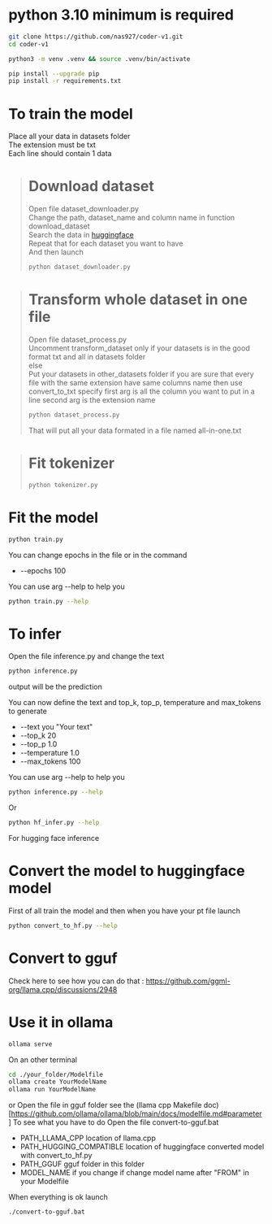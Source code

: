 # python 3.10 minimum is required

```sh
git clone https://github.com/nas927/coder-v1.git
cd coder-v1

python3 -m venv .venv && source .venv/bin/activate

pip install --upgrade pip
pip install -r requirements.txt
```

# To train the model 

Place all your data in datasets folder<br>
The extension must be txt<br>
Each line should contain 1 data

> # Download dataset
>
> Open file dataset_downloader.py<br>
> Change the path, dataset_name and column name in function download_dataset<br>
> Search the data in [huggingface](https://huggingface.co/datasets)<br>
> Repeat that for each dataset you want to have <br>
> And then launch
> ```sh
> python dataset_downloader.py
> ```

> # Transform whole dataset in one file
> Open file dataset_process.py<br>
> Uncomment transform_dataset only if your datasets is in the good format txt and all in datasets folder<br>
> else<br>
> Put your datasets in other_datasets folder if you are sure that every file with the same extension have same columns name then use convert_to_txt specify first arg is all the column you want to put in a line second arg is the extension name
> ```sh
> python dataset_process.py
> ```
> That will put all your data formated in a file named all-in-one.txt

> # Fit tokenizer
> ```sh
> python tokenizer.py
> ```

# Fit the model
```sh
python train.py
```

You can change epochs in the file or in the command
- --epochs 100

You can use arg --help to help you

```sh
python train.py --help
```

# To infer

Open the file inference.py and change the text

```sh
python inference.py
```

output will be the prediction

You can now define the text and top_k, top_p, temperature and max_tokens to generate
- --text you "Your text"
- --top_k 20
- --top_p 1.0
- --temperature 1.0
- --max_tokens 100

You can use arg --help to help you

```sh
python inference.py --help
```

Or 

```sh
python hf_infer.py --help
```

For hugging face inference

# Convert the model to huggingface model 

First of all train the model and then when you have your pt file launch 

```sh
python convert_to_hf.py --help
```

# Convert to gguf

Check here to see how you can do that : https://github.com/ggml-org/llama.cpp/discussions/2948

# Use it in ollama

```sh
ollama serve
```

On an other terminal

```sh
cd ./your_folder/Modelfile
ollama create YourModelName
ollama run YourModelName
```

or Open the file in gguf folder
see the (llama cpp Makefile doc)[https://github.com/ollama/ollama/blob/main/docs/modelfile.md#parameter]
To see what you have to do
Open the file convert-to-gguf.bat 
- PATH_LLAMA_CPP location of llama.cpp
- PATH_HUGGING_COMPATIBLE location of huggingface converted model with convert_to_hf.py
- PATH_GGUF gguf folder in this folder
- MODEL_NAME if you change if change model name after "FROM" in your Modelfile

When everything is ok launch
```sh
./convert-to-gguf.bat
```